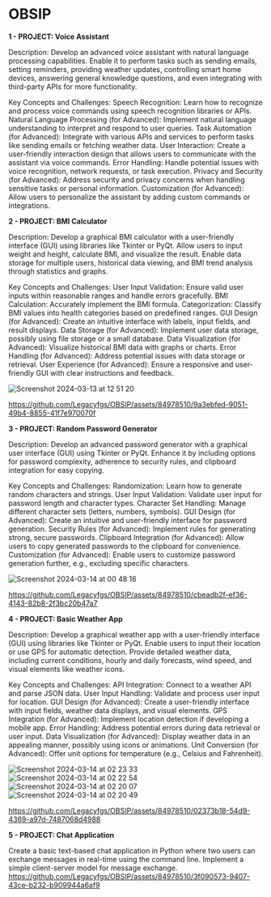 # OBSIP
**1 - PROJECT: Voice Assistant**

Description:
Develop an advanced voice assistant with natural language processing capabilities. Enable it to perform tasks such as sending emails, setting reminders, providing weather updates, controlling smart home devices, answering general knowledge questions, and even integrating with third-party APIs for more functionality.

Key Concepts and Challenges:
Speech Recognition: Learn how to recognize and process voice commands using speech recognition libraries or APIs.
Natural Language Processing (for Advanced): Implement natural language understanding to interpret and respond to user queries.
Task Automation (for Advanced): Integrate with various APIs and services to perform tasks like sending emails or fetching weather data.
User Interaction: Create a user-friendly interaction design that allows users to communicate with the assistant via voice commands.
Error Handling: Handle potential issues with voice recognition, network requests, or task execution.
Privacy and Security (for Advanced): Address security and privacy concerns when handling sensitive tasks or personal information.
Customization (for Advanced): Allow users to personalize the assistant by adding custom commands or integrations.

**2 - PROJECT: BMI Calculator**

Description:
Develop a graphical BMI calculator with a user-friendly interface (GUI) using libraries like Tkinter or PyQt. Allow users to input weight and height, calculate BMI, and visualize the result. Enable data storage for multiple users, historical data viewing, and BMI trend analysis through statistics and graphs.

Key Concepts and Challenges:
User Input Validation: Ensure valid user inputs within reasonable ranges and handle errors gracefully.
BMI Calculation: Accurately implement the BMI formula.
Categorization: Classify BMI values into health categories based on predefined ranges.
GUI Design (for Advanced): Create an intuitive interface with labels, input fields, and result displays.
Data Storage (for Advanced): Implement user data storage, possibly using file storage or a small database.
Data Visualization (for Advanced): Visualize historical BMI data with graphs or charts.
Error Handling (for Advanced): Address potential issues with data storage or retrieval.
User Experience (for Advanced): Ensure a responsive and user-friendly GUI with clear instructions and feedback.


![Screenshot 2024-03-13 at 12 51 20](https://github.com/Legacyfgs/OBSIP/assets/84978510/130b5291-821a-4c5c-9826-835bf81d9c28)

https://github.com/Legacyfgs/OBSIP/assets/84978510/9a3ebfed-9051-49b4-8855-41f7e970070f 


**3 - PROJECT: Random Password Generator**

Description:
Develop an advanced password generator with a graphical user interface (GUI) using Tkinter or PyQt. Enhance it by including options for password complexity, adherence to security rules, and clipboard integration for easy copying.

Key Concepts and Challenges:
Randomization: Learn how to generate random characters and strings.
User Input Validation: Validate user input for password length and character types.
Character Set Handling: Manage different character sets (letters, numbers, symbols).
GUI Design (for Advanced): Create an intuitive and user-friendly interface for password generation.
Security Rules (for Advanced): Implement rules for generating strong, secure passwords.
Clipboard Integration (for Advanced): Allow users to copy generated passwords to the clipboard for convenience.
Customization (for Advanced): Enable users to customize password generation further, e.g., excluding specific characters.


![Screenshot 2024-03-14 at 00 48 16](https://github.com/Legacyfgs/OBSIP/assets/84978510/a41c91f9-55c3-41d1-9bb7-301d89461319)

https://github.com/Legacyfgs/OBSIP/assets/84978510/cbeadb2f-ef36-4143-82b8-2f3bc20b47a7


**4 - PROJECT: Basic Weather App**

Description:
Develop a graphical weather app with a user-friendly interface (GUI) using libraries like Tkinter or PyQt. Enable users to input their location or use GPS for automatic detection. Provide detailed weather data, including current conditions, hourly and daily forecasts, wind speed, and visual elements like weather icons.

 Key Concepts and Challenges:
API Integration: Connect to a weather API and parse JSON data.
User Input Handling: Validate and process user input for location.
GUI Design (for Advanced): Create a user-friendly interface with input fields, weather data displays, and visual elements.
GPS Integration (for Advanced): Implement location detection if developing a mobile app.
Error Handling: Address potential errors during data retrieval or user input.
Data Visualization (for Advanced): Display weather data in an appealing manner, possibly using icons or animations.
Unit Conversion (for Advanced): Offer unit options for temperature (e.g., Celsius and Fahrenheit).


![Screenshot 2024-03-14 at 02 23 33](https://github.com/Legacyfgs/OBSIP/assets/84978510/ab3455b8-4c5d-4353-b1a9-8c7d5140a8a8)
![Screenshot 2024-03-14 at 02 22 54](https://github.com/Legacyfgs/OBSIP/assets/84978510/1313b524-fe91-4bb1-9ed3-30b36594e9d0)
![Screenshot 2024-03-14 at 02 20 07](https://github.com/Legacyfgs/OBSIP/assets/84978510/ea24e9ac-b8ba-4179-b718-726992a93fd7)
![Screenshot 2024-03-14 at 02 20 49](https://github.com/Legacyfgs/OBSIP/assets/84978510/356f8cd1-05a4-4f37-aa4d-15311cc9be13)

https://github.com/Legacyfgs/OBSIP/assets/84978510/02373b18-54d9-4369-a97d-7487068d4988





**5 - PROJECT: Chat Application**

Create a basic text-based chat application in Python where two users can exchange messages in real-time using the command line. Implement a simple client-server model for message exchange.
https://github.com/Legacyfgs/OBSIP/assets/84978510/3f090573-9407-43ce-b232-b909944a6af9









